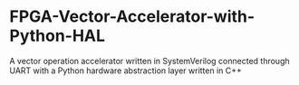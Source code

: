 # FPGA-Vector-Accelerator-with-Python-HAL
A vector operation accelerator written in SystemVerilog connected through UART with a Python hardware abstraction layer written in C++

